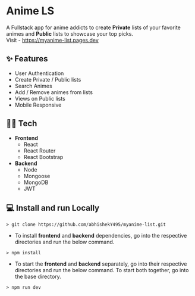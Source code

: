 # Anime LS

A Fullstack app for anime addicts to create **Private** lists of your favorite animes and **Public** lists to showcase your top picks.<br>
Visit - https://myanime-list.pages.dev

## ✨ Features

- User Authentication
- Create Private / Public lists
- Search Animes
- Add / Remove animes from lists
- Views on Public lists
- Mobile Responsive

## 🧑‍💻 Tech

- **Frontend**
  - React
  - React Router
  - React Bootstrap
- **Backend**
  - Node
  - Mongoose
  - MongoDB
  - JWT

## 💻 Install and run Locally

```
> git clone https://github.com/abhishekY495/myanime-list.git
```

- To install **frontend** and **backend** dependencies, go into the respective directories and run the below command.

```
> npm install
```

- To start the **frontend** and **backend** separately, go into their respective directories and run the below command. To start both together, go into the base directory.

```
> npm run dev
```
